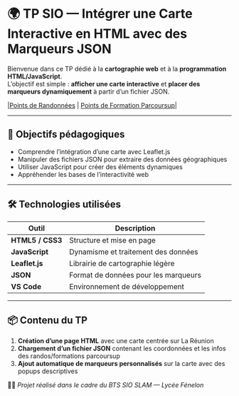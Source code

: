 # 🌍 TP SIO — Intégrer une Carte Interactive en HTML avec des Marqueurs JSON

Bienvenue dans ce TP dédié à la **cartographie web** et à la **programmation HTML/JavaScript**.  
L’objectif est simple : **afficher une carte interactive** et **placer des marqueurs dynamiquement** à partir d’un fichier JSON.

|[Points de Randonnées](https://mathioux-morin.github.io/TP-BTS-SIO/Cartes-de-La-Reunion/Site%20circuit%20randonnées) | [Points de Formation Parcoursup](https://mathioux-morin.github.io/TP-BTS-SIO/Cartes-de-La-Reunion/Site%20formation%20parcours%20sup)|

---

## 🎯 Objectifs pédagogiques

- Comprendre l’intégration d’une carte avec Leaflet.js  
- Manipuler des fichiers JSON pour extraire des données géographiques  
- Utiliser JavaScript pour créer des éléments dynamiques  
- Appréhender les bases de l’interactivité web

---

## 🛠️ Technologies utilisées

| Outil              | Description                          |
|--------------------|--------------------------------------|
| **HTML5 / CSS3**   | Structure et mise en page            |
| **JavaScript**     | Dynamisme et traitement des données  |
| **Leaflet.js**     | Librairie de cartographie légère     |
| **JSON**           | Format de données pour les marqueurs |
| **VS Code**        | Environnement de développement       |

---

## 📦 Contenu du TP

1. **Création d’une page HTML** avec une carte centrée sur La Réunion
2. **Chargement d’un fichier JSON** contenant les coordonnées et les infos des randos/formations parcoursup 
3. **Ajout automatique de marqueurs personnalisés** sur la carte avec des popups descriptives


👩‍💻 *Projet réalisé dans le cadre du BTS SIO SLAM — Lycée Fénelon*
